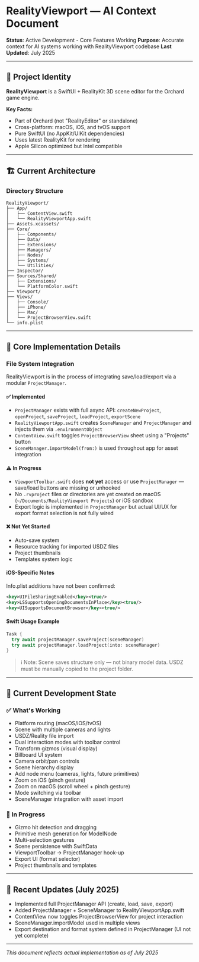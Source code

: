 # RealityViewport — AI Context Document

**Status**: Active Development - Core Features Working
**Purpose**: Accurate context for AI systems working with RealityViewport codebase
**Last Updated**: July 2025

---

## 🎯 Project Identity

**RealityViewport** is a SwiftUI + RealityKit 3D scene editor for the Orchard game engine.

**Key Facts:**

* Part of Orchard (not "RealityEditor" or standalone)
* Cross-platform: macOS, iOS, and tvOS support
* Pure SwiftUI (no AppKit/UIKit dependencies)
* Uses latest RealityKit for rendering
* Apple Silicon optimized but Intel compatible

---

## 🏗️ Current Architecture

### Directory Structure

```
RealityViewport/
├── App/
│   ├── ContentView.swift
│   └── RealityViewportApp.swift
├── Assets.xcassets/
├── Core/
│   ├── Components/
│   ├── Data/
│   ├── Extensions/
│   ├── Managers/
│   ├── Nodes/
│   ├── Systems/
│   └── Utilities/
├── Inspector/
├── Sources/Shared/
│   ├── Extensions/
│   └── PlatformColor.swift
├── Viewport/
├── Views/
│   ├── Console/
│   ├── iPhone/
│   ├── Mac/
│   └── ProjectBrowserView.swift
└── info.plist
```

---

## 🔧 Core Implementation Details

### File System Integration

RealityViewport is in the process of integrating save/load/export via a modular `ProjectManager`.

#### ✅ Implemented

* `ProjectManager` exists with full async API: `createNewProject`, `openProject`, `saveProject`, `loadProject`, `exportScene`
* `RealityViewportApp.swift` creates `SceneManager` and `ProjectManager` and injects them via `.environmentObject`
* `ContentView.swift` toggles `ProjectBrowserView` sheet using a "Projects" button
* `SceneManager.importModel(from:)` is used throughout app for asset integration

#### ⚠️ In Progress

* `ViewportToolbar.swift` does **not yet** access or use `ProjectManager` — save/load buttons are missing or unhooked
* No `.rvproject` files or directories are yet created on macOS (`~/Documents/RealityViewport Projects`) or iOS sandbox
* Export logic is implemented in `ProjectManager` but actual UI/UX for export format selection is not fully wired

#### ❌ Not Yet Started

* Auto-save system
* Resource tracking for imported USDZ files
* Project thumbnails
* Templates system logic

#### iOS-Specific Notes

Info.plist additions have not been confirmed:

```xml
<key>UIFileSharingEnabled</key><true/>
<key>LSSupportsOpeningDocumentsInPlace</key><true/>
<key>UISupportsDocumentBrowser</key><true/>
```

#### Swift Usage Example

```swift
Task {
  try await projectManager.saveProject(sceneManager)
  try await projectManager.loadProject(into: sceneManager)
}
```

> ℹ️ Note: Scene saves structure only — not binary model data. USDZ must be manually copied to the project folder.

---

## 🚧 Current Development State

### ✅ What's Working

* Platform routing (macOS/iOS/tvOS)
* Scene with multiple cameras and lights
* USDZ/Reality file import
* Dual interaction modes with toolbar control
* Transform gizmos (visual display)
* Billboard UI system
* Camera orbit/pan controls
* Scene hierarchy display
* Add node menu (cameras, lights, future primitives)
* Zoom on iOS (pinch gesture)
* Zoom on macOS (scroll wheel + pinch gesture)
* Mode switching via toolbar
* SceneManager integration with asset import

### 🔄 In Progress

* Gizmo hit detection and dragging
* Primitive mesh generation for ModelNode
* Multi-selection gestures
* Scene persistence with SwiftData
* ViewportToolbar → ProjectManager hook-up
* Export UI (format selector)
* Project thumbnails and templates

---

## 📝 Recent Updates (July 2025)

* Implemented full ProjectManager API (create, load, save, export)
* Added ProjectManager + SceneManager to RealityViewportApp.swift
* ContentView now toggles ProjectBrowserView for project interaction
* SceneManager.importModel used in multiple views
* Export destination and format system defined in ProjectManager (UI not yet complete)

---

*This document reflects actual implementation as of July 2025*
